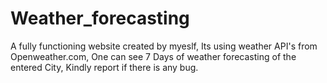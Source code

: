 # Weather_forecasting
A fully functioning website created by myeslf, Its using weather API's from Openweather.com, One can see 7 Days of weather forecasting of the entered City, Kindly report if there is any bug.
